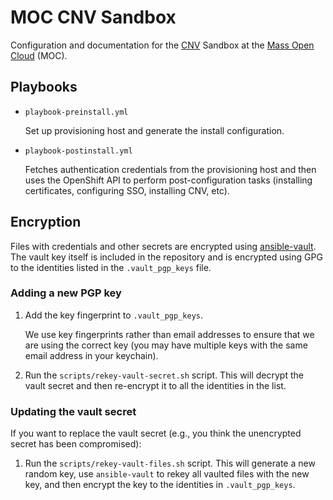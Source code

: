 # MOC CNV Sandbox

Configuration and documentation for the [CNV][] Sandbox at the [Mass Open Cloud][] (MOC).

[cnv]: https://www.redhat.com/en/resources/container-native-virtualization
[mass open cloud]: https://massopen.cloud/

## Playbooks

- `playbook-preinstall.yml`

  Set up provisioning host and generate the install configuration.

- `playbook-postinstall.yml`

  Fetches authentication credentials from the provisioning host and
  then uses the OpenShift API to perform post-configuration tasks
  (installing certificates, configuring SSO, installing CNV, etc).

## Encryption

Files with credentials and other secrets are encrypted using
[ansible-vault][]. The vault key itself is included in the repository and
is encrypted using GPG to the identities listed in the `.vault_pgp_keys`
file.

[ansible-vault]: https://docs.ansible.com/ansible/latest/user_guide/vault.html

### Adding a new PGP key

1. Add the key fingerprint to `.vault_pgp_keys`.

   We use key fingerprints rather than email addresses to ensure that we
   are using the correct key (you may have multiple keys with the same
   email address in your keychain).

2. Run the `scripts/rekey-vault-secret.sh` script. This will decrypt the
   vault secret and then re-encrypt it to all the identities in the list.

### Updating the vault secret

If you want to replace the vault secret (e.g., you think the unencrypted
secret has been compromised):

1. Run the `scripts/rekey-vault-files.sh` script. This will generate a new
   random key, use `ansible-vault` to rekey all vaulted files with the new
   key, and then encrypt the key to the identities in `.vault_pgp_keys`.
